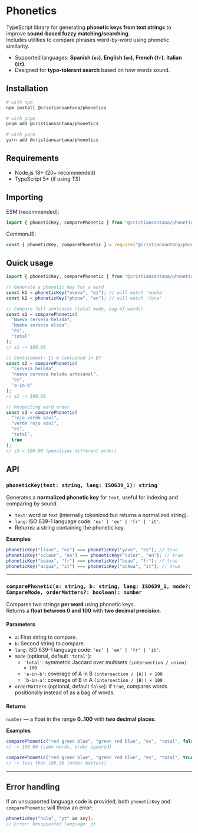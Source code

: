 # Phonetics

TypeScript library for generating **phonetic keys from text strings** to improve **sound-based fuzzy matching/searching**.  
Includes utilities to compare phrases word-by-word using phonetic similarity.

- Supported languages: **Spanish (`es`)**, **English (`en`)**, **French (`fr`)**, **Italian (`it`)**.
- Designed for **typo-tolerant search** based on how words sound.

## Installation

```bash
# with npm
npm install @cristiansantana/phonetics

# with pnpm
pnpm add @cristiansantana/phonetics

# with yarn
yarn add @cristiansantana/phonetics
```

## Requirements

- Node.js 18+ (20+ recommended)
- TypeScript 5+ (if using TS)

## Importing

ESM (recommended):

```ts
import { phoneticKey, comparePhonetic } from "@cristiansantana/phonetics";
```

CommonJS:

```js
const { phoneticKey, comparePhonetic } = require("@cristiansantana/phonetics");
```

## Quick usage

```ts
import { phoneticKey, comparePhonetic } from "@cristiansantana/phonetics";

// Generate a phonetic key for a word
const k1 = phoneticKey("nueva", "es"); // will match 'nueba'
const k2 = phoneticKey("phone", "en"); // will match 'fone'

// Compare full sentences (total mode, bag-of-words)
const s1 = comparePhonetic(
  "Nueva cerveza helada",
  "Nueba servesa elada",
  "es",
  "total"
);
// s1 -> 100.00

// Containment: Is A contained in B?
const s2 = comparePhonetic(
  "cerveza helada",
  "nueva cerveza helada artesanal",
  "es",
  "a-in-b"
);
// s2 -> 100.00

// Respecting word order
const s3 = comparePhonetic(
  "rojo verde azul",
  "verde rojo azul",
  "es",
  "total",
  true
);
// s3 < 100.00 (penalizes different order)
```

## API

### `phoneticKey(text: string, lang: ISO639_1): string`

Generates a **normalized phonetic key** for `text`, useful for indexing and comparing by sound.

- `text`: word or text (internally tokenized but returns a normalized string).
- `lang`: ISO 639-1 language code: `'es' | 'en' | 'fr' | 'it'`.
- Returns: a string containing the phonetic key.

**Examples**

```ts
phoneticKey("llave", "es") === phoneticKey("yave", "es"); // true
phoneticKey("colour", "en") === phoneticKey("color", "en"); // true
phoneticKey("beaux", "fr") === phoneticKey("beau", "fr"); // true
phoneticKey("acqua", "it") === phoneticKey("ackwa", "it"); // true
```

---

### `comparePhonetic(a: string, b: string, lang: ISO639_1, mode?: CompareMode, orderMatters?: boolean): number`

Compares two strings **per word** using phonetic keys.  
Returns a **float between 0 and 100** with **two decimal precision**.

#### Parameters

- `a`: First string to compare.
- `b`: Second string to compare.
- `lang`: ISO 639-1 language code: `'es' | 'en' | 'fr' | 'it'`.
- `mode` (optional, default `'total'`):
  - `'total'`: symmetric Jaccard over multisets `(intersection / union) × 100`
  - `'a-in-b'`: coverage of A in B `(intersection / |A|) × 100`
  - `'b-in-a'`: coverage of B in A `(intersection / |B|) × 100`
- `orderMatters` (optional, default `false`): if `true`, compares words positionally instead of as a bag of words.

#### Returns

`number` — a float in the range **0..100** with **two decimal places**.

**Examples**

```ts
comparePhonetic("red green blue", "green red blue", "es", "total", false);
// -> 100.00 (same words, order ignored)

comparePhonetic("red green blue", "green red blue", "es", "total", true);
// -> less than 100.00 (order matters)
```

---

## Error handling

If an unsupported language code is provided, both `phoneticKey` and `comparePhonetic` will throw an error:

```ts
phoneticKey("hola", "pt" as any);
// Error: Unsupported language: pt
```
